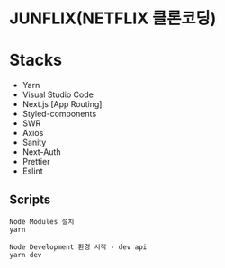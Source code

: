 # JUNFLIX(NETFLIX 클론코딩)

# Stacks

- Yarn
- Visual Studio Code
- Next.js [App Routing]
- Styled-components
- SWR
- Axios
- Sanity
- Next-Auth
- Prettier
- Eslint

## Scripts

```
Node Modules 설치
yarn

Node Development 환경 시작 - dev api
yarn dev
```
